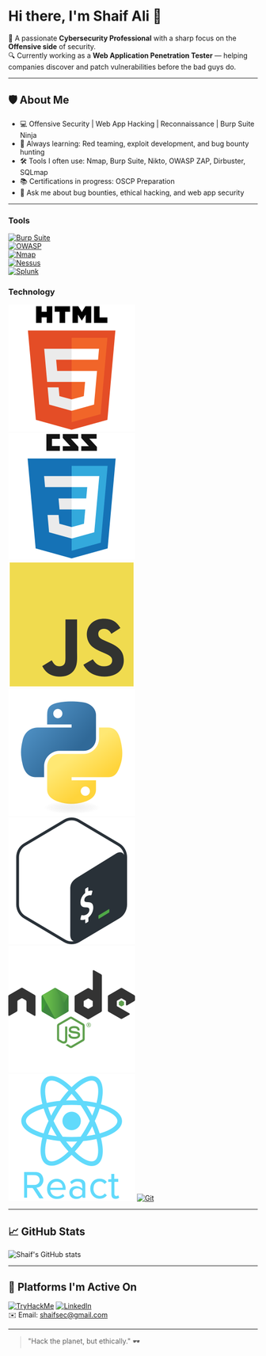 # Hi there, I'm Shaif Ali 👋

🎯 A passionate **Cybersecurity Professional** with a sharp focus on the **Offensive side** of security.  
🔍 Currently working as a **Web Application Penetration Tester** — helping companies discover and patch vulnerabilities before the bad guys do.

---

## 🛡️ About Me

- 💻 Offensive Security | Web App Hacking | Reconnaissance | Burp Suite Ninja
- 🧠 Always learning: Red teaming, exploit development, and bug bounty hunting
- 🛠️ Tools I often use: Nmap, Burp Suite, Nikto, OWASP ZAP, Dirbuster, SQLmap
- 📚 Certifications in progress: OSCP Preparation
- 💬 Ask me about bug bounties, ethical hacking, and web app security

---
### Tools
[![Burp Suite](https://portswigger.net/assets/images/portswigger-inset-logo.svg)](https://portswigger.net/burp)  
[![OWASP](https://owasp.org/assets/images/OWASP_Logo.png)](https://owasp.org/)  
[![Nmap](https://nmap.org/images/nmaplogo.png)](https://nmap.org/)  
[![Nessus](https://www.tenable.com/sites/drupal.dmz.tenablesecurity.com/files/nessus-logo.png)](https://www.tenable.com/products/nessus)  
[![Splunk](https://www.vectorlogo.zone/logos/splunk/splunk-icon.svg)](https://www.splunk.com/)

### Technology
[![HTML5](https://raw.githubusercontent.com/devicons/devicon/master/icons/html5/html5-original-wordmark.svg)](https://www.w3.org/html/) 
[![CSS3](https://raw.githubusercontent.com/devicons/devicon/master/icons/css3/css3-original-wordmark.svg)](https://www.w3schools.com/css/) 
[![JavaScript](https://raw.githubusercontent.com/devicons/devicon/master/icons/javascript/javascript-original.svg)](https://developer.mozilla.org/en-US/docs/Web/JavaScript) 
[![Python](https://raw.githubusercontent.com/devicons/devicon/master/icons/python/python-original.svg)](https://www.python.org/) 
[![Bash](https://raw.githubusercontent.com/devicons/devicon/master/icons/bash/bash-original.svg)](https://www.gnu.org/software/bash/) 
[![Node.js](https://raw.githubusercontent.com/devicons/devicon/master/icons/nodejs/nodejs-original-wordmark.svg)](https://nodejs.org) 
[![React](https://raw.githubusercontent.com/devicons/devicon/master/icons/react/react-original-wordmark.svg)](https://reactjs.org/) 
[![Git](https://git-scm.com/images/logos/downloads/Git-Icon-1788C.png)](https://git-scm.com/)

---
## 📈 GitHub Stats

![Shaif's GitHub stats](https://github-readme-stats.vercel.app/api?username=shaifali&show_icons=true&theme=radical)


---

## 🚧 Platforms I'm Active On

[![TryHackMe](https://img.shields.io/badge/TryHackMe-%2312100E?style=for-the-badge&logo=tryhackme&logoColor=white)](https://tryhackme.com/p/shaifsec)
[![LinkedIn](https://img.shields.io/badge/-LinkedIn-0077B5?style=for-the-badge&logo=linkedin&logoColor=white)](https://linkedin.com/in/shaifsec)  
✉️ Email: shaifsec@gmail.com  

---

> "Hack the planet, but ethically." 🕶️
